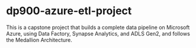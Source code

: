 # dp900-azure-etl-project
This is a capstone project that builds a complete data pipeline on Microsoft Azure, using Data Factory, Synapse Analytics, and ADLS Gen2, and follows the Medallion Architecture.
